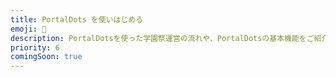 ```yaml
---
title: PortalDots を使いはじめる
emoji: 🚀
description: PortalDotsを使った学園祭運営の流れや、PortalDotsの基本機能をご紹介します。
priority: 6
comingSoon: true
---
```

